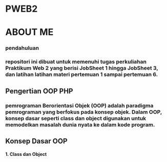 # PWEB2

# ABOUT ME

### pendahuluan
### repositori ini dibuat untuk memenuhi tugas perkuliahan Praktikum Web 2 yang berisi JobSheet 1 hingga JobSheet 3, dan latihan latihan materi pertemuan 1 sampai pertemuan 6.

## Pengertian OOP PHP

### pemrograman Berorientasi Objek (OOP) adalah paradigma pemrograman yang berfokus pada konsep objek. Dalam OOP, konsep dasar seperti class dan object digunakan untuk memodelkan masalah dunia nyata ke dalam kode program. 

## Konsep Dasar OOP
#### 1. Class dan Object








